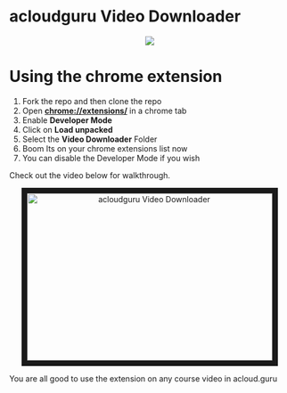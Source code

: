 # acloudguru Video Downloader

<p align="center">
  <img src="http://pidugusundeep.in/images/128x128.png" >
</p>

# Using the chrome extension
1. Fork the repo and then clone the repo
2. Open <b>[chrome://extensions/](chrome://extensions/)</b> in a chrome tab
3. Enable <b>Developer Mode</b>
4. Click on <b>Load unpacked</b>
5. Select the <b>Video Downloader</b> Folder
6. Boom Its on your chrome extensions list now
7. You can disable the Developer Mode if you wish

Check out the video below for walkthrough.
<p align="center">
 <a href="http://www.youtube.com/watch?feature=player_embedded&v=Jlt_DOUPdEU
" target="_blank"><img src="http://pidugusundeep.in/images/acgd.png" 
alt="acloudguru Video Downloader" width="440" height="300" border="10" /></a>
</p>


You are all good to use the extension on any course video in acloud.guru
